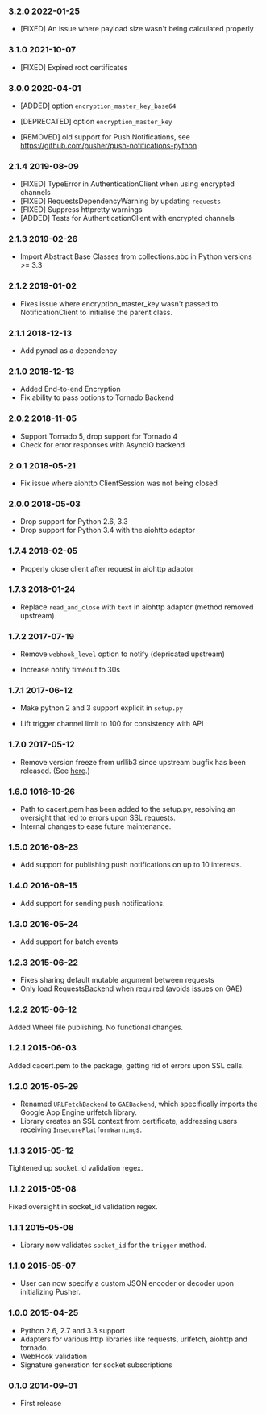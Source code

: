 ### 3.2.0 2022-01-25

* [FIXED] An issue where payload size wasn't being calculated properly

### 3.1.0 2021-10-07

* [FIXED] Expired root certificates

### 3.0.0 2020-04-01

* [ADDED] option `encryption_master_key_base64`
* [DEPRECATED] option `encryption_master_key`

* [REMOVED] old support for Push Notifications, see https://github.com/pusher/push-notifications-python

### 2.1.4 2019-08-09

* [FIXED] TypeError in AuthenticationClient when using encrypted channels
* [FIXED] RequestsDependencyWarning by updating `requests`
* [FIXED] Suppress httpretty warnings
* [ADDED] Tests for AuthenticationClient with encrypted channels

### 2.1.3 2019-02-26

* Import Abstract Base Classes from collections.abc in Python versions >= 3.3

### 2.1.2 2019-01-02

* Fixes issue where encryption_master_key wasn't passed to NotificationClient to initialise the parent class.

### 2.1.1 2018-12-13

* Add pynacl as a dependency

### 2.1.0 2018-12-13

* Added End-to-end Encryption
* Fix ability to pass options to Tornado Backend

### 2.0.2 2018-11-05

* Support Tornado 5, drop support for Tornado 4
* Check for error responses with AsyncIO backend

### 2.0.1 2018-05-21

* Fix issue where aiohttp ClientSession was not being closed

### 2.0.0 2018-05-03

* Drop support for Python 2.6, 3.3
* Drop support for Python 3.4 with the aiohttp adaptor

### 1.7.4 2018-02-05

* Properly close client after request in aiohttp adaptor

### 1.7.3 2018-01-24

* Replace `read_and_close` with `text` in aiohttp adaptor (method removed
  upstream)

### 1.7.2 2017-07-19

* Remove `webhook_level` option to notify (depricated upstream)

* Increase notify timeout to 30s

### 1.7.1 2017-06-12

* Make python 2 and 3 support explicit in `setup.py`

* Lift trigger channel limit to 100 for consistency with API

### 1.7.0 2017-05-12

* Remove version freeze from urllib3 since upstream bugfix has been released. (See [here](https://github.com/shazow/urllib3/pull/987).)

### 1.6.0 1016-10-26

* Path to cacert.pem has been added to the setup.py, resolving an oversight that led to errors upon SSL requests.
* Internal changes to ease future maintenance.

### 1.5.0 2016-08-23

* Add support for publishing push notifications on up to 10 interests.

### 1.4.0 2016-08-15

* Add support for sending push notifications.

### 1.3.0 2016-05-24

* Add support for batch events

### 1.2.3 2015-06-22

* Fixes sharing default mutable argument between requests
* Only load RequestsBackend when required (avoids issues on GAE)

### 1.2.2 2015-06-12

Added Wheel file publishing. No functional changes.

### 1.2.1 2015-06-03

Added cacert.pem to the package, getting rid of errors upon SSL calls.

### 1.2.0 2015-05-29

* Renamed `URLFetchBackend` to `GAEBackend`, which specifically imports the Google App Engine urlfetch library.
* Library creates an SSL context from certificate, addressing users receiving `InsecurePlatformWarning`s.

### 1.1.3 2015-05-12

Tightened up socket_id validation regex.

### 1.1.2 2015-05-08

Fixed oversight in socket_id validation regex.

### 1.1.1 2015-05-08

* Library now validates `socket_id` for the `trigger` method.

### 1.1.0 2015-05-07

* User can now specify a custom JSON encoder or decoder upon initializing Pusher.

### 1.0.0 2015-04-25

* Python 2.6, 2.7 and 3.3 support
* Adapters for various http libraries like requests, urlfetch, aiohttp and tornado.
* WebHook validation
* Signature generation for socket subscriptions

### 0.1.0 2014-09-01

* First release
